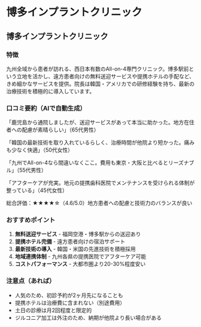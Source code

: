 # 博多インプラントクリニック

## 博多インプラントクリニック

### 特徴
九州全域から患者が訪れる、西日本有数のAll-on-4専門クリニック。博多駅前という立地を活かし、遠方患者向けの無料送迎サービスや提携ホテルの手配など、きめ細かなサービスを提供。院長は韓国・アメリカでの研修経験を持ち、最新の治療技術を積極的に導入しています。

### 口コミ要約（AIで自動生成）
「鹿児島から通院しましたが、送迎サービスがあって本当に助かった。地方在住者への配慮が素晴らしい」（65代男性）

「韓国の最新技術を取り入れているらしく、治療時間が他院より短かった。痛みも少なく快適」（50代女性）

「九州でAll-on-4なら間違いなくここ。費用も東京・大阪と比べるとリーズナブル」（55代男性）

「アフターケアが充実。地元の提携歯科医院でメンテナンスを受けられる体制が整っている」（45代女性）

総合評価：★★★★☆（4.6/5.0）地方患者への配慮と技術力のバランスが良い

### おすすめポイント
1. **無料送迎サービス** - 福岡空港・博多駅からの送迎あり
2. **提携ホテル完備** - 遠方患者向けの宿泊サポート
3. **最新技術の導入** - 韓国・米国の先進技術を積極採用
4. **地域連携体制** - 九州各県の提携医院でアフターケア可能
5. **コストパフォーマンス** - 大都市圏より20-30%程度安い

### 注意点（あれば）
- 人気のため、初診予約が2ヶ月先になることも
- 提携ホテルは治療費に含まれない（別途費用）
- 土日の診療は月2回程度と限定的
- ジルコニア加工は外注のため、納期が他院より長い場合がある